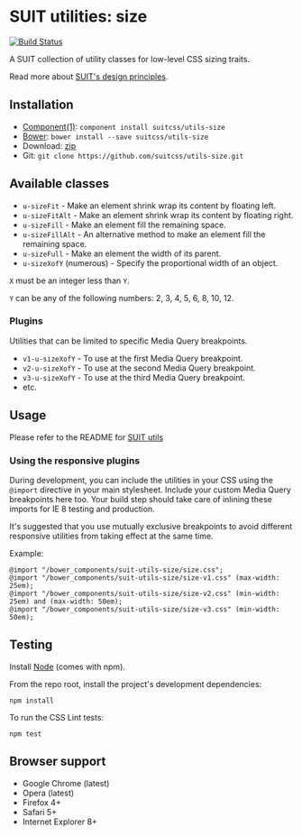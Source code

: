 # SUIT utilities: size

[![Build Status](https://secure.travis-ci.org/suitcss/utils-size.png?branch=master)](http://travis-ci.org/suitcss/utils-size)

A SUIT collection of utility classes for low-level CSS sizing traits.

Read more about [SUIT's design principles](https://github.com/suitcss/suit/).

## Installation

* [Component(1)](http://component.io/): `component install suitcss/utils-size`
* [Bower](http://bower.io/): `bower install --save suitcss/utils-size`
* Download: [zip](https://github.com/suitcss/utils-size/zipball/master)
* Git: `git clone https://github.com/suitcss/utils-size.git`

## Available classes

* `u-sizeFit` - Make an element shrink wrap its content by floating left.
* `u-sizeFitAlt` - Make an element shrink wrap its content by floating right.
* `u-sizeFill` - Make an element fill the remaining space.
* `u-sizeFillAlt` - An alternative method to make an element fill the remaining space.
* `u-sizeFull` - Make an element the width of its parent.
* `u-sizeXofY` (numerous) - Specify the proportional width of an object.

`X` must be an integer less than `Y`.

`Y` can be any of the following numbers: 2, 3, 4, 5, 6, 8, 10, 12.

### Plugins

Utilities that can be limited to specific Media Query breakpoints.

* `v1-u-sizeXofY` - To use at the first Media Query breakpoint.
* `v2-u-sizeXofY` - To use at the second Media Query breakpoint.
* `v3-u-sizeXofY` - To use at the third Media Query breakpoint.
* etc.

## Usage

Please refer to the README for [SUIT utils](https://github.com/suitcss/utils/)

### Using the responsive plugins

During development, you can include the utilities in your CSS using the
`@import` directive in your main stylesheet. Include your custom Media Query
breakpoints here too. Your build step should take care of inlining these
imports for IE 8 testing and production.

It's suggested that you use mutually exclusive breakpoints to avoid different
responsive utilities from taking effect at the same time.

Example:

```
@import "/bower_components/suit-utils-size/size.css";
@import "/bower_components/suit-utils-size/size-v1.css" (max-width: 25em);
@import "/bower_components/suit-utils-size/size-v2.css" (min-width: 25em) and (max-width: 50em);
@import "/bower_components/suit-utils-size/size-v3.css" (min-width: 50em);
```

## Testing

Install [Node](http://nodejs.org) (comes with npm).

From the repo root, install the project's development dependencies:

```
npm install
```

To run the CSS Lint tests:

```
npm test
```

## Browser support

* Google Chrome (latest)
* Opera (latest)
* Firefox 4+
* Safari 5+
* Internet Explorer 8+
